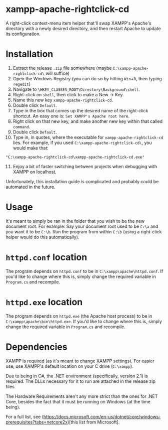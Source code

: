 # xampp-apache-rightclick-cd
A right-click context-menu item helper that'll swap XAMPP's Apache's directory with a newly desired directory,
and then restart Apache to update its configuration.

# Installation

1.  Extract the release `.zip` file somewhere (maybe `C:\xampp-apache-rightclick-cd\` will suffice)
2.  Open the Windows Registry (you can do so by hitting `Win`+`R`, then typing `regedit`)
3.  Navigate to `\HKEY_CLASSES_ROOT\Directory\Background\shell`.
4.  Right-click on `shell`, then click to make a New -> Key.
5.  Name this new key `xampp-apache-rightclick-cd`.
6.  Double click `Default`.
7.  Type in the box that comes up the desired name of the right-click shortcut. An easy one is:
    `Set XAMPP's Apache root here`.
8.  Right click on that new key, and make another new key within that called `command`.
9.  Double click `Default`.
10. Type in, in quotes, where the executable for `xampp-apache-rightclick-cd` lies. For example,
    if you used `C:\xampp-apache-rightclick-cd\`, you would make that:

```
"C:\xampp-apache-rightclick-cd\xampp-apache-rightclick-cd.exe"
```

11. Enjoy a bit of faster switching between projects when debugging with XAMPP on localhost.

Unfortunately, this installation guide is complicated and probably could be automated in the future.

# Usage

It's meant to simply be ran in the folder that you wish to be the new document root.
For example: Say your document root used to be `C:\a` and you want it to be `C:\b`.
Run the program from within `C:\b` (using a right-click helper would do this automatically).

# `httpd.conf` location

The program depends on `httpd.conf` to be in `C:\xampp\apache\httpd.conf`.
If you'd like to change where this is, simply change the required variable in `Program.cs`
and recompile.

# `httpd.exe` location

The program depends on `httpd.exe` (the Apache host process) to be in `C:\xampp\apache\bin\httpd.exe`.
If you'd like to change where this is, simply change the required variable in `Program.cs`
and recompile.

# Dependencies

XAMPP is required (as it's meant to change XAMPP settings). For easier use, use XAMPP's default location
on your C drive (`C:\xampp`).

Due to being in C#, the .NET environment (specifically, version 2.1) is required.
The DLLs necessary for it to run are attached in the release zip files.

The Hardware Requirements aren't any more strict than the ones for .NET Core,
besides the fact that it must be running on Windows (at the time being).

For a full list, see (https://docs.microsoft.com/en-us/dotnet/core/windows-prerequisites?tabs=netcore2x)[this list from Microsoft].
